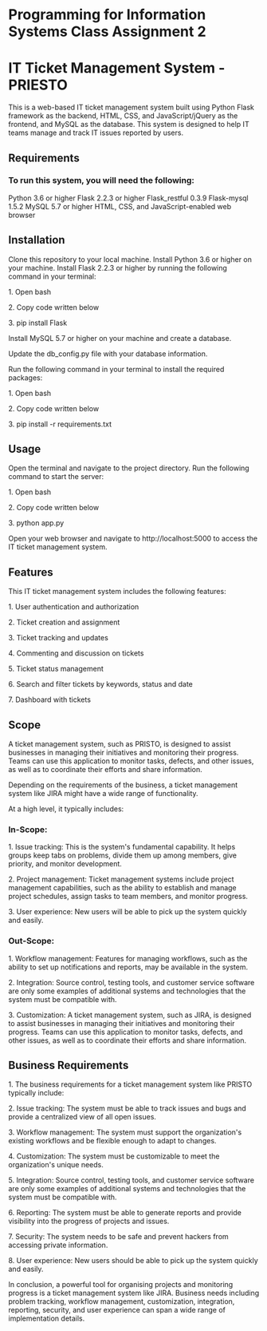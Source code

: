<h1>Programming for Information Systems Class Assignment 2</h1>

<h1>IT Ticket Management System - PRIESTO</h1>

<p>This is a web-based IT ticket management system built using Python Flask framework as the backend, HTML, CSS, and JavaScript/jQuery as the frontend, and MySQL as the database. This system is designed to help IT teams manage and track IT issues reported by users.</p>

<h2>Requirements</h2>

<h3>To run this system, you will need the following:</h3>

<p>Python 3.6 or higher
Flask 2.2.3 or higher
Flask_restful 0.3.9
Flask-mysql 1.5.2
MySQL 5.7 or higher
HTML, CSS, and JavaScript-enabled web browser</p>

<h2>Installation</h2>

<p>Clone this repository to your local machine.
Install Python 3.6 or higher on your machine.
Install Flask 2.2.3 or higher by running the following command in your terminal:</p>
<p>1. Open bash</p>
<p>2. Copy code written below</p>
<p>3. pip install Flask</p>
<p>Install MySQL 5.7 or higher on your machine and create a database.</p>
<p>Update the db_config.py file with your database information.</p>
<p>Run the following command in your terminal to install the required packages:</p>
<p>1. Open bash</p>
<p>2. Copy code written below</p>
<p>3. pip install -r requirements.txt</p>

<h2>Usage</h2>

<p>Open the terminal and navigate to the project directory.
Run the following command to start the server:</p>
<p>1. Open bash</p>
<p>2. Copy code written below</p>
<p>3. python app.py</p>
<p> Open your web browser and navigate to http://localhost:5000 to access the IT ticket management system.</p>

<h2>Features</h2>

<p>This IT ticket management system includes the following features:</p>

<p>1. User authentication and authorization</p>
<p>2. Ticket creation and assignment</p>
<p>3. Ticket tracking and updates</p>
<p>4. Commenting and discussion on tickets</p>
<p>5. Ticket status management</p>
<p>6. Search and filter tickets by keywords, status and date</p>
<p>7. Dashboard with tickets</p>

<h2>Scope</h2>

<p>A ticket management system, such as PRISTO, is designed to assist businesses in managing their initiatives and monitoring their progress. Teams can use this application to monitor tasks, defects, and other issues, as well as to coordinate their efforts and share information.</p>

<p>Depending on the requirements of the business, a ticket management system like JIRA might have a wide range of functionality.</p>

<p>At a high level, it typically includes:</p>

<h3>In-Scope:</h3>

<p>1. Issue tracking: This is the system's fundamental capability. It helps groups keep tabs on problems, divide them up among members, give priority, and monitor development.</p>

<p>2. Project management: Ticket management systems include project management capabilities, such as the ability to establish and manage project schedules, assign tasks to team members, and monitor progress.</p>

<p>3. User experience: New users will be able to pick up the system quickly and easily.</p>

<h3>Out-Scope:</h3>

<p>1. Workflow management: Features for managing workflows, such as the ability to set up notifications and reports, may be available in the system.</p>

<p>2. Integration: Source control, testing tools, and customer service software are only some examples of additional systems and technologies that the system must be compatible with.</p>

<p>3. Customization: A ticket management system, such as JIRA, is designed to assist businesses in managing their initiatives and monitoring their progress. Teams can use this application to monitor tasks, defects, and other issues, as well as to coordinate their efforts and share information.</p>


<h2>Business Requirements</h2>

<p>1. The business requirements for a ticket management system like PRISTO typically include:</p>

<p>2. Issue tracking: The system must be able to track issues and bugs and provide a centralized view of all open issues.</p>

<p>3. Workflow management: The system must support the organization's existing workflows and be flexible enough to adapt to changes.</p>

<p>4. Customization: The system must be customizable to meet the organization's unique needs.</p>

<p>5. Integration: Source control, testing tools, and customer service software are only some examples of additional systems and technologies that the system must be compatible with.</p>

<p>6. Reporting: The system must be able to generate reports and provide visibility into the progress of projects and issues.</p>

<p>7. Security: The system needs to be safe and prevent hackers from accessing private information.</p>

<p>8. User experience: New users should be able to pick up the system quickly and easily.</p>

<p>In conclusion, a powerful tool for organising projects and monitoring progress is a ticket management system like JIRA. Business needs including problem tracking, workflow management, customization, integration, reporting, security, and user experience can span a wide range of implementation details.</p>
